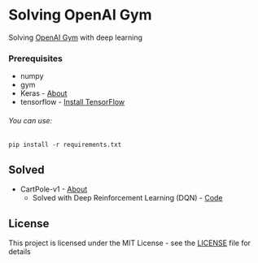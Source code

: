 # Solving OpenAI Gym

Solving [OpenAI Gym](https://gym.openai.com/) with deep learning

### Prerequisites

* numpy
* gym
* Keras - [About](https://keras.io/)
* tensorflow - [Install TensorFlow](https://www.tensorflow.org/install/)

###### You can use:
```
pip install -r requirements.txt
```

## Solved

* CartPole-v1 - [About](https://gym.openai.com/envs/CartPole-v1/)
    * Solved with Deep Reinforcement Learning (DQN) - [Code](sample/CartPole)

## License

This project is licensed under the MIT License - see the [LICENSE](LICENSE) file for details